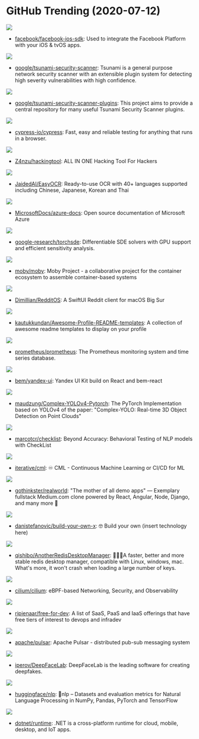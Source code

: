 # GitHub Trending (2020-07-12)

![](https://img.shields.io/badge/Objective-C-New%2043-green?style=flat-square&logo=appveyor)
- [facebook/facebook-ios-sdk](https://github.com/facebook/facebook-ios-sdk): Used to integrate the Facebook Platform with your iOS & tvOS apps.

![](https://img.shields.io/badge/Java-New%20662-green?style=flat-square&logo=appveyor)
- [google/tsunami-security-scanner](https://github.com/google/tsunami-security-scanner): Tsunami is a general purpose network security scanner with an extensible plugin system for detecting high severity vulnerabilities with high confidence.

![](https://img.shields.io/badge/Java-New%2066-green?style=flat-square&logo=appveyor)
- [google/tsunami-security-scanner-plugins](https://github.com/google/tsunami-security-scanner-plugins): This project aims to provide a central repository for many useful Tsunami Security Scanner plugins.

![](https://img.shields.io/badge/JavaScript-New%2092-green?style=flat-square&logo=appveyor)
- [cypress-io/cypress](https://github.com/cypress-io/cypress): Fast, easy and reliable testing for anything that runs in a browser.

![](https://img.shields.io/badge/Python-New%20793-green?style=flat-square&logo=appveyor)
- [Z4nzu/hackingtool](https://github.com/Z4nzu/hackingtool): ALL IN ONE Hacking Tool For Hackers

![](https://img.shields.io/badge/Python-New%20530-green?style=flat-square&logo=appveyor)
- [JaidedAI/EasyOCR](https://github.com/JaidedAI/EasyOCR): Ready-to-use OCR with 40+ languages supported including Chinese, Japanese, Korean and Thai

![](https://img.shields.io/badge/PowerShell-New%2045-green?style=flat-square&logo=appveyor)
- [MicrosoftDocs/azure-docs](https://github.com/MicrosoftDocs/azure-docs): Open source documentation of Microsoft Azure

![](https://img.shields.io/badge/Python-New%2092-green?style=flat-square&logo=appveyor)
- [google-research/torchsde](https://github.com/google-research/torchsde): Differentiable SDE solvers with GPU support and efficient sensitivity analysis.

![](https://img.shields.io/badge/Go-New%2042-green?style=flat-square&logo=appveyor)
- [moby/moby](https://github.com/moby/moby): Moby Project - a collaborative project for the container ecosystem to assemble container-based systems

![](https://img.shields.io/badge/Swift-New%20401-green?style=flat-square&logo=appveyor)
- [Dimillian/RedditOS](https://github.com/Dimillian/RedditOS): A SwiftUI Reddit client for macOS Big Sur

![](https://img.shields.io/badge/JavaScript-New%20271-green?style=flat-square&logo=appveyor)
- [kautukkundan/Awesome-Profile-README-templates](https://github.com/kautukkundan/Awesome-Profile-README-templates): A collection of awesome readme templates to display on your profile

![](https://img.shields.io/badge/Go-New%2040-green?style=flat-square&logo=appveyor)
- [prometheus/prometheus](https://github.com/prometheus/prometheus): The Prometheus monitoring system and time series database.

![](https://img.shields.io/badge/TypeScript-New%2050-green?style=flat-square&logo=appveyor)
- [bem/yandex-ui](https://github.com/bem/yandex-ui): Yandex UI Kit build on React and bem-react

![](https://img.shields.io/badge/Python-New%2030-green?style=flat-square&logo=appveyor)
- [maudzung/Complex-YOLOv4-Pytorch](https://github.com/maudzung/Complex-YOLOv4-Pytorch): The PyTorch Implementation based on YOLOv4 of the paper: "Complex-YOLO: Real-time 3D Object Detection on Point Clouds"

![](https://img.shields.io/badge/Jupyter%20Notebook-New%2077-green?style=flat-square&logo=appveyor)
- [marcotcr/checklist](https://github.com/marcotcr/checklist): Beyond Accuracy: Behavioral Testing of NLP models with CheckList

![](https://img.shields.io/badge/JavaScript-New%20187-green?style=flat-square&logo=appveyor)
- [iterative/cml](https://github.com/iterative/cml): ♾️ CML - Continuous Machine Learning or CI/CD for ML

![](https://img.shields.io/badge/JavaScript-New%20151-green?style=flat-square&logo=appveyor)
- [gothinkster/realworld](https://github.com/gothinkster/realworld): "The mother of all demo apps" — Exemplary fullstack Medium.com clone powered by React, Angular, Node, Django, and many more 🏅

![](https://img.shields.io/badge/none-New%20107-green?style=flat-square&logo=appveyor)
- [danistefanovic/build-your-own-x](https://github.com/danistefanovic/build-your-own-x): 🤓 Build your own (insert technology here)

![](https://img.shields.io/badge/JavaScript-New%2046-green?style=flat-square&logo=appveyor)
- [qishibo/AnotherRedisDesktopManager](https://github.com/qishibo/AnotherRedisDesktopManager): 🚀🚀🚀A faster, better and more stable redis desktop manager, compatible with Linux, windows, mac. What's more, it won't crash when loading a large number of keys.

![](https://img.shields.io/badge/Go-New%2029-green?style=flat-square&logo=appveyor)
- [cilium/cilium](https://github.com/cilium/cilium): eBPF-based Networking, Security, and Observability

![](https://img.shields.io/badge/HTML-New%20115-green?style=flat-square&logo=appveyor)
- [ripienaar/free-for-dev](https://github.com/ripienaar/free-for-dev): A list of SaaS, PaaS and IaaS offerings that have free tiers of interest to devops and infradev

![](https://img.shields.io/badge/Java-New%2020-green?style=flat-square&logo=appveyor)
- [apache/pulsar](https://github.com/apache/pulsar): Apache Pulsar - distributed pub-sub messaging system

![](https://img.shields.io/badge/Python-New%20173-green?style=flat-square&logo=appveyor)
- [iperov/DeepFaceLab](https://github.com/iperov/DeepFaceLab): DeepFaceLab is the leading software for creating deepfakes.

![](https://img.shields.io/badge/Python-New%2055-green?style=flat-square&logo=appveyor)
- [huggingface/nlp](https://github.com/huggingface/nlp): 🤗nlp – Datasets and evaluation metrics for Natural Language Processing in NumPy, Pandas, PyTorch and TensorFlow

![](https://img.shields.io/badge/C%23-New%2033-green?style=flat-square&logo=appveyor)
- [dotnet/runtime](https://github.com/dotnet/runtime): .NET is a cross-platform runtime for cloud, mobile, desktop, and IoT apps.

